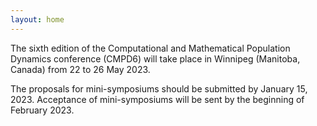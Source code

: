 ```yaml
---
layout: home
---
```


The sixth edition of the Computational and Mathematical Population Dynamics conference (CMPD6) will take place in Winnipeg (Manitoba, Canada) from 22 to 26 May 2023.

The proposals for mini-symposiums should be submitted by January 15, 2023. Acceptance of mini-symposiums will be sent by the beginning of February 2023.